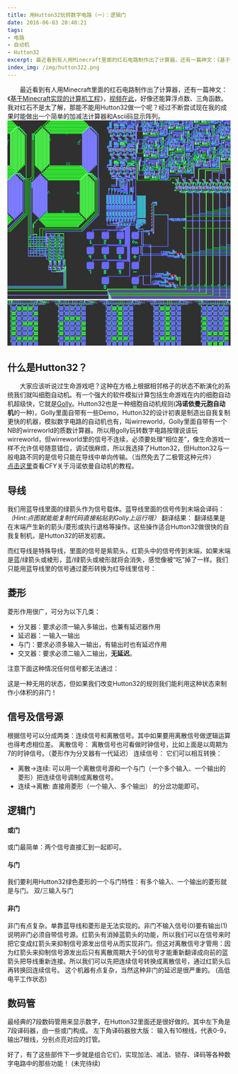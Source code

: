 ```yaml
---
title: 用Hutton32玩转数字电路（一）：逻辑门
date: 2016-06-03 20:40:21
tags:
- 电路
- 自动机
- Hutton32
excerpt: 最近看到有人用Minecraft里面的红石电路制作出了计算器，还有一篇神文：《基于Minecraft实现的计算机工程》，视频在此，好像还能算浮点数、三角函数。我对红石不是太了解，那能不能用Hutton32做一个呢？经过不断尝试现在我的成果时能做出一个简单的加减法计算器和Ascii码显示阵列。
index_img: /img/hutton322.png
---
```


<script src="/three/Painter.js"></script>
<script src="/three/huttonjax.js"></script>
　　最近看到有人用Minecraft里面的红石电路制作出了计算器，还有一篇神文：《[基于Minecraft实现的计算机工程](http://tieba.baidu.com/p/2757006332)》，[视频在此](https://www.bilibili.com/video/BV1zs411o7q5/)，好像还能算浮点数、三角函数。我对红石不是太了解，那能不能用Hutton32做一个呢？经过不断尝试现在我的成果时能做出一个简单的加减法计算器和Ascii码显示阵列。
![加减法计算器](/img/hutton321.png) ![Ascii码显示阵](/img/hutton322.png)
## 什么是Hutton32？
<!--more-->
　　大家应该听说过生命游戏吧？这种在方格上根据相邻格子的状态不断演化的系统我们就叫细胞自动机。有一个强大的软件模拟计算包括生命游戏在内的细胞自动机超级快，它就是[Golly](http://golly.sourceforge.net/)。Hutton32也是一种细胞自动机规则(**冯诺依曼元胞自动机**的一种)，Golly里面自带有一些Demo，Hutton32的设计初衷是制造出自我复制更快的机器，模拟数字电路的自动机也有，叫wirreworld，Golly里面自带有一个NB的wirreworld的质数计算器。所以用golly玩转数字电路按理说该玩wirreworld，但wirreworld里的信号不连续，必须要处理“相位差”，像生命游戏一样不允许信号随意错位，调试很麻烦，所以我选择了Hutton32，但Hutton32与一般电路不同的是信号只能在导线中单向传输。（当然免去了二极管这种元件）
　　[点击这里](http://wenku.baidu.com/view/32b33b2ae2bd960590c67763.html)查看CFY关于冯诺依曼自动机的教程。
## 导线
我们用蓝导线里面的绿箭头作为信号载体。蓝导线里面的信号传到末端会译码：
*（Hint:点图就能能复制代码直接粘贴到Golly上运行哦）*
<canvas onload="showRLE(this,16,'x = 7, y = 25, rule = Hutton32\n6IM2$4IMIM2$2IM3IM2$I4MIM2$IM4IM2$2IMIMIM2$I2M3IM2$2I2M2IM2$IMI2MIM2$IMIMI2M2$2IMI3M2$2IM2I2M2$3I4M!')"></canvas> 翻译结果： <canvas onload="showRLE(this,16,'x = 8, y = 25, rule = Hutton32\n8I2$7IL2$7IJ2$6I2$6I.I2$6I.L2$6I.J2$6I.K2$6I.Q2$6I.S2$6I.T2$6I.R2$6I.pA!')"></canvas>
翻译结果是在末端产生新的箭头/菱形或执行退格等操作。这些操作适合Hutton32做很快的自我复制机，是Hutton32的研发初衷。

而红导线是特殊导线，里面的信号是紫箭头，红箭头中的信号传到末端，如果末端是蓝/绿箭头或棱形，蓝/绿箭头或棱形就将会消失，感觉像被“吃”掉了一样。我们只能用蓝导线里的信号通过菱形转换为红导线里信号：
<canvas onload="showRLE(this,16,'x = 10, y = 3, rule = Hutton32\n$2I3MpD2U2Q!')"></canvas>

## 菱形
菱形作用很广，可分为以下几类：
- 分叉器：要求必须一输入多输出，也兼有延迟器作用<br>
<canvas onload="showRLE(this,16,'x = 9, y = 5, rule = Hutton32\n$5.MIMI$IMIMIpB$5.MIMI!')"></canvas>
- 延迟器：一输入一输出<br>
<canvas onload="showRLE(this,16,'x = 8, y = 3, rule = Hutton32\nMIMIpBM2I2$MIMIMIMI!')"></canvas>
- 与门：要求必须多输入一输出，有输出时也有延迟作用
- 交叉器：要求必须二输入二输出，**无延迟**。<br>
<canvas onload="showRLE(this,16,'x = 7, y = 5, rule = Hutton32\n3.L$3.L$MIMpE2MI$3.L$3.L!')"></canvas>

注意下面这种情况任何信号都无法通过：


<canvas onload="showRLE(this,16,'x = 5, y = 5, rule = Hutton32\n2.J$2.J$2IpA2K$2.L$2.L!')"></canvas>

这是一种无用的状态，但如果我们改变Hutton32的规则我们能利用这种状态来制作小体积的非门！

## 信号及信号源

根据信号可以分成两类：连续信号和离散信号。其中如果要用离散信号做逻辑运算也得考虑相位差。
离散信号：<canvas onload="showRLE(this,16,'x = 16, y = 4, rule = Hutton32\n$.2IpAIM6IMIpA$.JOK!')"></canvas>
离散信号也可看做时钟信号，比如上面是以周期为7的时钟信号。（菱形作为分叉器有一代延迟）
连续信号：<canvas onload="showRLE(this,16,'x = 16, y = 4, rule = Hutton32\n$.2MpD10MpD$.N2O!')"></canvas>
它们可以相互转换：


- 离散->连续: 
可以用一个离散信号源和一个与门（一个多个输入、一个输出的菱形）把连续信号调制成离散信号。<br>
<canvas onload="showRLE(this,16,'x = 16, y = 5, rule = Hutton32\n$5MpAIM6IMI$5.J$3.LKpA$3.2IN!')"></canvas>
- 连续->离散: 
直接用菱形（一个输入、多个输出） 的分岔功能即可。<br>
<canvas onload="showRLE(this,16,'x = 16, y = 5, rule = Hutton32\n$7.M2ILMP$2IM4IpAMpAIpCP$7.M3I5M!')"></canvas>


## 逻辑门


#### 或门
或门最简单：两个信号直接汇到一起即可。
<canvas onload="showRLE(this,16,'x = 7, y = 5, rule = Hutton32\n3.P$3.P$3.L$2M5I!')"></canvas>
#### 与门
我们要利用Hutton32绿色菱形的一个与门特性：有多个输入、一个输出的菱形就是与门。
<canvas onload="showRLE(this,16,'x = 16, y = 5, rule = Hutton32\n2.P9.L$2.P9.L$2MpD2MpD3.3MpA2IpA$12.J$12.J!')"></canvas>
双/三输入与门
#### 非门
非门有点复杂。单靠蓝导线和菱形是无法实现的。非门不输入信号(0)要有输出(1)说明非门必须自带信号源。红箭头有消掉蓝箭头的功能，所以我们可以在信号来时把它变成红箭头来抑制信号源发出信号从而实现非门。但这对离散信号才管用：因为红箭头来抑制信号源发出后只有离散周期大于5的信号才能重新翻译成向前的蓝箭头把导线重新连接。所以我们可以先把连续信号转换成离散信号，通过红箭头后再转换回连续信号。
<canvas onload="showRLE(this,16,'x = 10, y = 8, rule = Hutton32\n2.2IpAIL$.IpAIpAQL$.JL.JLpAL$.JO.J3L$4IJLpAL$5.I2L$5.LpAL$5.4IpA!')"></canvas>
这个机器有点复杂，当然这种非门的延迟是很严重的。
<canvas onload="showRLE(this,16,'x = 10, y = 8, rule = Hutton32\n2.2IpAML$.MpAIpAQ$.JL.NLpAL$.JK.N3L$4MNLpAL$5.I2L$5.LpAL$5.4IpA!')"></canvas><canvas onload="showRLE(this,16,'x = 10, y = 8, rule = Hutton32\n2.2IpAIL$.IpCIpAQP$.JL.JLpAL$.JK.J3L$4IJLpAL$5.M2P$5.LpBP$5.2I2MpD!')"></canvas> (高低电平工作状态)

## 数码管
最经典的7段数码管用来显示数字，在Hutton32里面还是很好做的。其中左下角是7段译码器，由一些或门构成。
<canvas onload="showRLE(this,2,'x = 122, y = 183, rule = Hutton32\n89.IL.IL.IL.IL$58.31IpA2IpA2IpA2IpAIL$57.IJ41.L$56.IJ.L41K$55.IJ2.42IL$54.IJ.L44K$53.IJ2.46IL$52.IJ.L48K$51.IJ2.50IL$50.IJ.L52K$49.IJ2.54IL$48.IJ.L56K$45.3IJ2.58IL$44.IJ3.L60K.LK$43.IJ.IL.58I2L3KpA$42.IJ2.JL3.L56KLIL.J2K$41.IJ.ILJLIL.54I2L2KJL2.JpA$40.IJ2.JLJLJL3.L52KLILJLIL.J2K$39.IJ.ILJLJLJLIL.50I2L2KJLJLJL2.JpA$38.IJ2.JLJLJLJLJL3.L48KLILJLJLJLIL.J2K$37.IJ.ILJLJLJLJLJLIL.46I2L2KJLJLJLJLJL2.JpA$36.IJ2.JLJLJLJLJLJLJL3.L44KLILJLJLJLJLJLIL.JK$33.3IJ.ILJLJLJLJLJLJLJLIL.42IKL2KJLJLJLJLJLJLJL2.JK$33.J2IL.JLJLJLJLJLJLJLJLJL23.pA20.LILJLJLJLJLJLJLJLIL.JK$33.2JpAILJLJLJLJLJLJLJLJLJ2L43.LJLJLJLJLJLJLJLJLJL2.J$33.JIJ.LJLJLJLJLJLJLJLJLJLJ43.LJLJLJLJLJLJLJLJLJ2L.J$33.2JpA.LJLJLJLJLJLJLJLJLJLJ43.LJLJLJLJLJLJLJLJLJLJ.J$33.JIJ.LJLJLJLJLJLJLJLJLJLJ43.LJLJLJLJLJLJLJLJLJLJ.J$33.2JpA.LJLJLJLJLJLJLJLJLJLJ43.LJLJLJLJLJLJLJLJLJLJ.J$33.JIJ.LJLJLJLJLJLJLJLJLJLJpA42.LJLJLJLJLJLJLJLJLJLJ.J$33.2JpA.LJLJLJLJLJLJLJLJLJLJ43.LJLJLJLJLJLJLJLJLJLJ.J$33.J.J.LJLJLJLJLJLJLJLJLJLJpA39.pA2.LJLJLJLJLJLJLJLJLJLJ.J$33.J.J.LJLJLJLJLJLJLJLJLJLJ39.pA3.LJLJLJLJLJLJLJLJLJLJ.J$33.J.J.LJLJLJLJLJLJLJLJLJLJ38.pA4.LJLJLJLJLJLJLJLJLJLJ.J$33.J.J.LJLJLJLJLJLJLJLJLJLJ37.pA.pA3.LJLJLJLJLJLJLJLJLJLJ.J$33.J.J.LJLJLJLJLJLJLJLJLJLJ43.LJLJLJLJLJLJLJLJLJLJ.J$33.J.J.LJLJLJLJLJLJLJLJLJLJ37.pA.pA3.LJLJLJLJLJLJLJLJLJLJ.J$33.J.J.LJLJLJLJLJLJLJLJLJLJ43.LJLJLJLJLJLJLJLJLJLJ.J$33.J.J.LJLJLJLJLJLJLJLJLJLJ43.LJLJLJLJLJLJLJLJLJLJ.J$33.J.J.LJLJLJLJLJLJLJLJLJLJ43.LJLJLJLJLJLJLJLJLJLJ.J$33.J.J.LJLJLJLJLJLJLJLJLJLJ43.LJLJLJLJLJLJLJLJLJLJ.J$33.J.J.LJLJLJLJLJLJLJLJLJLJ43.LJLJLJLJLJLJLJLJLJLJ.J$33.J.J.LJLJLJLJLJLJLJLJLJLJ43.LJLJLJLJLJLJLJLJLJLJ.J$33.J.J.LJLJLJLJLJLJLJLJLJLJ43.LJLJLJLJLJLJLJLJLJLJ.J$33.J.J.LJLJLJLJLJLJLJLJLJLJ43.LJLJLJLJLJLJLJLJLJLJ.J$33.J.J.LJLJLJLJLJLJLJLJLJLJ43.LJLJLJLJLJLJLJLJLJLJ.J$33.J.J.LJLJLJLJLJLJLJLJLJLJ43.LJLJLJLJLJLJLJLJLJLJ.J$33.J.J.LJLJLJLJLJLJLJLJLJLJ43.LJLJLJLJLJLJLJLJLJLJ.J$33.J.J.LJLJLJLJLJLJLJLJLJLJ43.LJLJLJLJLJLJLJLJLJLJ.J$33.J.J.LJLJLJLJLJLJLJLJLJLJ43.LJLJLJLJLJLJLJLJLJLJ.J$33.J.J.LJLJLJLJLJLJLJLJLJLJ43.LJLJLJLJLJLJLJLJLJLJ.J$33.J.J.LJLJLJLJLJLJLJLJLJLJ43.LJLJLJLJLJLJLJLJLJLJ.J$33.J.J.LJLJLJLJLJLJLJLJLJLJ43.LJLJLJLJLJLJLJLJLJLJ.J$33.J.J.LJLJLJLJLJLJLJLJLJLJ43.LJLJLJLJLJLJLJLJLJLJ.J$33.J.J.LJLJLJLJLJLJLJLJLJLJ43.LJLJLJLJLJLJLJLJLJLJ.J$33.J.J.LJLJLJLJLJLJLJLJLJLJ43.LJLJLJLJLJLJLJLJLJLJ.J$33.J.J.LJLJLJLJLJLJLJLJLJLJ43.LJLJLJLJLJLJLJLJLJLJ.J$33.J.J.LJLJLJLJLJLJLJLJLJLJ43.LJLJLJLJLJLJLJLJLJLJ.J$33.J.J.LJLJLJLJLJLJLJLJLJLJ43.LJLJLJLJLJLJLJLJLJLJ.J$33.J.J.LJLJLJLJLJLJLJLJLJLJ43.LJLJLJLJLJLJLJLJLJLJ.J$33.J.J.LJLJLJLJLJLJLJLJLJLJ43.LJLJLJLJLJLJLJLJLJLJ.J$33.J.J.LJLJLJLJLJLJLJLJLJLJ22.pA.pA.pA16.LJLJLJLJLJLJLJLJLJLJ.J$33.J.J.LJLJLJLJLJLJLJLJLJLJ43.LJLJLJLJLJLJLJLJLJLJ.J$33.J.J.LJLJLJLJLJLJLJLJLJIJ22.pA.pA.pA16.LJLJLJLJLJLJLJLJLJLJ.J$33.J.J.LJLJLJLJLJLJLJLJLJ45.LJLJLJLJLJLJLJLJLJIJ.J$33.J.J.IJLJLJLJLJLJLJLJIJ.L43KLJLJLJLJLJLJLJLJLJ3.J$33.J.J3.LJLJLJLJLJLJLJ3.42ILJIJLJLJLJLJLJLJLJIJ3.J$33.J.J3.IJLJLJLJLJLJIJ.L44KJ2KLJLJLJLJLJLJLJ5.J$33.J.J5.LJLJLJLJLJ3.46ILJIJLJLJLJLJLJIJ5.J$33.J.J5.IJLJLJLJIJ.L48KJ2KLJLJLJLJLJ7.J$33.J.J7.LJLJLJ3.50ILJIJLJLJLJIJ7.J$33.J.J7.IJLJIJ.L52KJ2KLJLJLJ9.J$33.J.J9.LJ3.54ILJIJLJIJ9.J$33.J.J9.IJ.L56KJ2KLJ11.J$33.J.J12.58ILJIJ11.J$33.J.J10.L60KJ6K7.J$33.J.J7.IL.58I2L6KJpA7.J$33.J.J7.JL3.L56KLIL2.JpA.J2K5.J$33.J.J5.ILJLIL.54I2L2KJL3.J2KJpA5.J$33.J.J5.JLJLJL3.L52KLILJLIL2.JpA.J2K3.J$32.IJ.J3.ILJLJLJLIL.50I2L2KJLJLJL3.J2KJpA3.J$31.IJ2.J3.JLJLJLJLJL3.L48KLILJLJLJLIL2.JpA.J2K.J$28.3IJ2.IJ.ILJLJLJLJLJLIL.46I2L2KJLJLJLJLJL3.J2KJpA.J$28.J4.IJ2.JLJLJLJLJLJLJL3.L44KLILJLJLJLJLJLIL2.JpA.JK$28.J.3IJ.ILJLJLJLJLJLJLJLIL.42IKL2KJLJLJLJLJLJLJL3.JK.J$28.J.J4.JLJLJLJLJLJLJLJLJL44.LILJLJLJLJLJLJLJLIL2.J.J$28.J.J.2ILJLJLJLJLJLJLJLJLJ2L43.LJLJLJLJLJLJLJLJLJL2.J.J$28.J.J.JKLJLJLJLJLJLJLJLJLJLJ43.LJLJLJLJLJLJLJLJLJ2L.J.J$28.J.J.pAJLJLJLJLJLJLJLJLJLJLJ43.LJLJLJLJLJLJLJLJLJLJ.J.J$28.J.J.JKLJLJLJLJLJLJLJLJLJLJ43.LJLJLJLJLJLJLJLJLJLJ.J.J$28.J.J.pAJLJLJLJLJLJLJLJLJLJLJ43.LJLJLJLJLJLJLJLJLJLJ.J.J$28.J.J.JKLJLJLJLJLJLJLJLJLJLJ43.LJLJLJLJLJLJLJLJLJLJ.J.J$28.J.J.pAJLJLJLJLJLJLJLJLJLJLJ43.LJLJLJLJLJLJLJLJLJLJ.J.J$28.J.J.JKLJLJLJLJLJLJLJLJLJLJ43.LJLJLJLJLJLJLJLJLJLJ.J.J$28.J.J.pAJLJLJLJLJLJLJLJLJLJLJ43.LJLJLJLJLJLJLJLJLJLJ.J.J$28.J.J.J.LJLJLJLJLJLJLJLJLJLJ43.LJLJLJLJLJLJLJLJLJLJ.J.J$28.J.J.J.LJLJLJLJLJLJLJLJLJLJ43.LJLJLJLJLJLJLJLJLJLJ.J.J$28.J.J.J.LJLJLJLJLJLJLJLJLJLJ43.LJLJLJLJLJLJLJLJLJLJ.J.J$28.J.J.J.LJLJLJLJLJLJLJLJLJLJ43.LJLJLJLJLJLJLJLJLJLJ.J.J$28.J.J.J.LJLJLJLJLJLJLJLJLJLJ.pA41.LJLJLJLJLJLJLJLJLJLJ.J.J$28.J.J.J.LJLJLJLJLJLJLJLJLJLJ39.pA.pA.LJLJLJLJLJLJLJLJLJLJ.J.J$28.J.J.J.LJLJLJLJLJLJLJLJLJLJpA.pA37.pA2.LJLJLJLJLJLJLJLJLJLJ.J.J$28.J.J.J.LJLJLJLJLJLJLJLJLJLJ39.pA.pA.LJLJLJLJLJLJLJLJLJLJ.J.J$28.J.J.J.LJLJLJLJLJLJLJLJLJLJ43.LJLJLJLJLJLJLJLJLJLJ.J.J$28.J.J.J.LJLJLJLJLJLJLJLJLJLJ43.LJLJLJLJLJLJLJLJLJLJ.J.J$28.J.J.J.LJLJLJLJLJLJLJLJLJLJ43.LJLJLJLJLJLJLJLJLJLJ.J.J$28.J.J.J.LJLJLJLJLJLJLJLJLJLJ43.LJLJLJLJLJLJLJLJLJLJ.J.J$28.J.J.J.LJLJLJLJLJLJLJLJLJLJ43.LJLJLJLJLJLJLJLJLJLJ.J.J$28.J.J.J.LJLJLJLJLJLJLJLJLJLJ43.LJLJLJLJLJLJLJLJLJLJ.J.J$28.J.J.J.LJLJLJLJLJLJLJLJLJLJ43.LJLJLJLJLJLJLJLJLJLJ.J.J$28.J.J.J.LJLJLJLJLJLJLJLJLJLJ43.LJLJLJLJLJLJLJLJLJLJ.J.J$28.J.J.J.LJLJLJLJLJLJLJLJLJLJ43.LJLJLJLJLJLJLJLJLJLJ.J.J$28.J.J.J.LJLJLJLJLJLJLJLJLJLJ43.LJLJLJLJLJLJLJLJLJLJ.J.J$28.J.J.J.LJLJLJLJLJLJLJLJLJLJ43.LJLJLJLJLJLJLJLJLJLJ.J.J$28.J.J.J.LJLJLJLJLJLJLJLJLJLJ43.LJLJLJLJLJLJLJLJLJLJ.J.J$28.J.J.J.LJLJLJLJLJLJLJLJLJLJ43.LJLJLJLJLJLJLJLJLJLJ.J.J$28.J.J.J.LJLJLJLJLJLJLJLJLJLJ43.LJLJLJLJLJLJLJLJLJLJ.J.J$28.J.J.J.LJLJLJLJLJLJLJLJLJLJ43.LJLJLJLJLJLJLJLJLJLJ.J.J$28.J.J.J.LJLJLJLJLJLJLJLJLJLJ43.LJLJLJLJLJLJLJLJLJLJ.J.J$28.J.J.J.LJLJLJLJLJLJLJLJLJLJ43.LJLJLJLJLJLJLJLJLJLJ.J.J$28.J.J.J.LJLJLJLJLJLJLJLJLJLJ43.LJLJLJLJLJLJLJLJLJLJ.J.J$28.J.J.J.LJLJLJLJLJLJLJLJLJLJ43.LJLJLJLJLJLJLJLJLJLJ.J.J$28.J.J.J.LJLJLJLJLJLJLJLJLJLJ43.LJLJLJLJLJLJLJLJLJLJ.J.J$28.J.J.J.LJLJLJLJLJLJLJLJLJLJ43.LJLJLJLJLJLJLJLJLJLJ.J.J$28.J.J.J.LJLJLJLJLJLJLJLJLJLJ43.LJLJLJLJLJLJLJLJLJLJ.J.J$28.J.J.J.LJLJLJLJLJLJLJLJLJIJ19.pA.pA21.LJLJLJLJLJLJLJLJLJLJ.J.J$28.J.J.J.LJLJLJLJLJLJLJLJLJIL43.LJLJLJLJLJLJLJLJLJIJ.J.J$28.J.J.J.IJLJLJLJLJLJLJLJI2JL19.pA.pA21.LJLJLJLJLJLJLJLJLJ3.J.J$28.J.J.J3.LJLJLJLJLJLJLJ2IJ42IL.IJLJLJLJLJLJLJLJIJ2.IJ.J$28.J.J.J3.IJLJLJLJLJLJI2JL44K3.LJLJLJLJLJLJLJ3.IJ.IJ$28.J.J.J5.LJLJLJLJLJ2IJ46IL.IJLJLJLJLJLJIJ2.IJ.IJ.I$28.J.J.J5.IJLJLJLJI2JL48K3.LJLJLJLJLJ3.IJ.IJ.IJ$28.J.J.J7.LJLJLJ2IJ50IL.IJLJLJLJIJ2.IJ.IJ.IJ$28.J.J.J7.IJLJI2JL52K3.LJLJLJ3.IJ.IJ.IJ$28.J.J.J9.LJ2IJ54IL.IJLJIJ2.IJ.IJ.IJ$28.J.J.J9.I2JL56K3.LJ3.IJ.IJ.IJ$28.J.J.J7.4IJ58IL.IJ2.IJ.IJ.IJ$28.J.J.J6.IJ2.L60K4.IJ.IJ.IJ$28.J.J.J5.IJ3.58IL5.IJ.IJ.IJ$28.J.J.J4.IJ6.L56K4.IJ.IJ.IJ$28.J.J.J3.IJ7.54IL5.IJ.IJ.IJ$28.J.J.J2.IpAJ9.L52K4.IJ.IJ.IJ$28.J.J.J.IJ11.50IL5.IJ.IJ.IJ$28.J.J.J.pAJ13.L48K4.IJ.IJ.IJ$28.J.J.J.JK13.46IL5.IJ.IJ.IJ$28.J.J.J.pAJ15.L44K4.IJ.IJ.IJ$28.J.J.J.JK15.43IK4.IJ.IJ.IJ$28.J.J.J.pAJ62.IJ.IJ.IJ$28.J.J.J.J.62IJ.IJ.IJ$28.J.J.J.J.J62.IJ.IJ$28.J.J.J.J.J.61IJ.IJ$28.J.J.J.J.J.J61.IJ$28.J.J.J.J.J.J.60IJ$28.J.J.J.J.J.J.J$28.J.J.J.J.J.J.J$28.J.J.J.J.J.J.J$28.J.J.J.J.J.J.J$28.J.J.J.J.J.J.J$pA27IJ.J.J.J.J.J.J$J3.J2.J5.pAL.J2.J2.J2.pAL3.J.J.J.J.J.J$J3.J2.J5.JL.J2.J2.J2.JL3.J.J.J.J.J.J$pA3IpA2IpA5IpA2IpA2IpA2IpA2IpA4IJ.J.J.J.J.J$J3.J2.J2.J2.J2.J2.J2.J2.J6.J.J.J.J.J$J3.pAL.J2.J2.J2.pAL.J2.pAL.J6.J.J.J.J.J$J3.JL.J2.J2.J2.JL.J2.JL.J6.J.J.J.J.J$pA3IpA2IpA2IpA2IpA2IpA2IpA2IpA2IpA6IJ.J.J.J.J$J3.J2.J2.J2.J2.J2.J2.J2.J8.J.J.J.J$J3.pAL.pAL.J2.pAL.pAL.J2.pAL.pAL7.J.J.J.J$J3.JL.JL.J2.JL.JL.J2.JL.JL7.J.J.J.J$pA3IpA2IpA2IpA2IpA2IpA2IpA2IpA2IpA8IJ.J.J.J$J3.J2.J2.J2.J2.J2.J2.J2.J10.J.J.J$J3.J2.pAL.pAL.pAL.pAL.pAL.pAL.pAL9.J.J.J$J3.J2.JL.JL.JL.JL.JL.JL.JL9.J.J.J$pA3IpA2IpA2IpA2IpA2IpA2IpA2IpA2IpA10IJ.J.J$J.J.J2.J2.J2.J2.J2.J2.J2.J12.J.J$J.J.J2.pAL.pAL.pAL.pAL.J2.pAL.pAL11.J.J$J.J.J2.JL.JL.JL.JL.J2.JL.JL11.J.J$J.J.pA2IpA2IpA2IpA2IpA2IpA2IpA2IpA12IJ.J$J.J.J2.J2.J2.J2.J2.J2.J2.J14.J$JLpA.pAL.pAL.pAL.J2.J2.pAL.pAL.pAL13.J$JLJ.JL.JL.JL.J2.J2.JL.JL.JL13.J$pAIpAIpA2IpA2IpA2IpA2IpA2IpA2IpA2IpA14IJ$J.J.J2.J2.J2.J2.J2.J2.J2.J!')"></canvas>
左下角译码器放大版：
<canvas onload="showRLE(this,8,'x = 28, y = 25, rule = Hutton32\npA27I$J3.J2.J5.pAL.J2.J2.J2.pAL$J3.J2.J5.JL.J2.J2.J2.JL$pA3IpA2IpA5IpA2IpA2IpA2IpA2IpA2I$J3.J2.J2.J2.J2.J2.J2.J2.J$J3.pAL.J2.J2.J2.pAL.J2.pAL.J$J3.JL.J2.J2.J2.JL.J2.JL.J$pA3IpA2IpA2IpA2IpA2IpA2IpA2IpA2IpA2I$J3.J2.J2.J2.J2.J2.J2.J2.J$J3.pAL.pAL.J2.pAL.pAL.J2.pAL.pAL$J3.JL.JL.J2.JL.JL.J2.JL.JL$pA3IpA2IpA2IpA2IpA2IpA2IpA2IpA2IpA2I$J3.J2.J2.J2.J2.J2.J2.J2.J$J3.J2.pAL.pAL.pAL.pAL.pAL.pAL.pAL$J3.J2.JL.JL.JL.JL.JL.JL.JL$pA3IpA2IpA2IpA2IpA2IpA2IpA2IpA2IpA2I$J.J.J2.J2.J2.J2.J2.J2.J2.J$J.J.J2.pAL.pAL.pAL.pAL.J2.pAL.pAL$J.J.J2.JL.JL.JL.JL.J2.JL.JL$J.J.pA2IpA2IpA2IpA2IpA2IpA2IpA2IpA2I$J.J.J2.J2.J2.J2.J2.J2.J2.J$JLpA.pAL.pAL.pAL.J2.J2.pAL.pAL.pAL$JLJ.JL.JL.JL.J2.J2.JL.JL.JL$pAIpAIpA2IpA2IpA2IpA2IpA2IpA2IpA2IpA2I$J.J.J2.J2.J2.J2.J2.J2.J2.J!')"></canvas>
输入有10根线，代表0-9，输出7根线，分别点亮对应的灯管。

好了，有了这些部件下一步就是组合它们，实现加法、减法、锁存、译码等各种数字电路中的那些功能！
(未完待续)